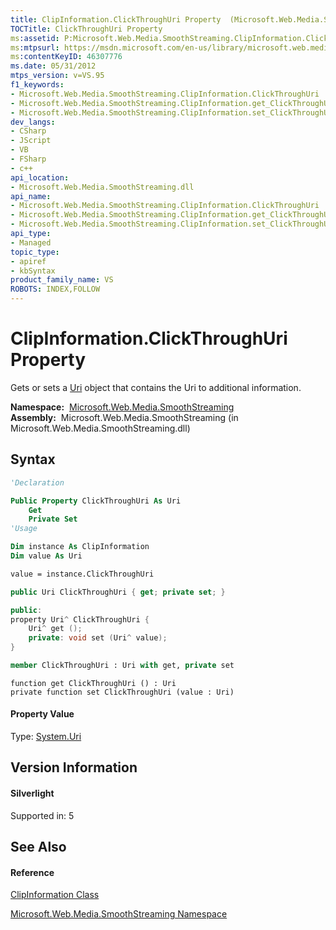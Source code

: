 ```yaml
---
title: ClipInformation.ClickThroughUri Property  (Microsoft.Web.Media.SmoothStreaming)
TOCTitle: ClickThroughUri Property
ms:assetid: P:Microsoft.Web.Media.SmoothStreaming.ClipInformation.ClickThroughUri
ms:mtpsurl: https://msdn.microsoft.com/en-us/library/microsoft.web.media.smoothstreaming.clipinformation.clickthroughuri(v=VS.95)
ms:contentKeyID: 46307776
ms.date: 05/31/2012
mtps_version: v=VS.95
f1_keywords:
- Microsoft.Web.Media.SmoothStreaming.ClipInformation.ClickThroughUri
- Microsoft.Web.Media.SmoothStreaming.ClipInformation.get_ClickThroughUri
- Microsoft.Web.Media.SmoothStreaming.ClipInformation.set_ClickThroughUri
dev_langs:
- CSharp
- JScript
- VB
- FSharp
- c++
api_location:
- Microsoft.Web.Media.SmoothStreaming.dll
api_name:
- Microsoft.Web.Media.SmoothStreaming.ClipInformation.ClickThroughUri
- Microsoft.Web.Media.SmoothStreaming.ClipInformation.get_ClickThroughUri
- Microsoft.Web.Media.SmoothStreaming.ClipInformation.set_ClickThroughUri
api_type:
- Managed
topic_type:
- apiref
- kbSyntax
product_family_name: VS
ROBOTS: INDEX,FOLLOW
---
```


# ClipInformation.ClickThroughUri Property

Gets or sets a [Uri](https://msdn.microsoft.com/en-us/library/txt7706a\(v=vs.95\)) object that contains the Uri to additional information.

**Namespace:**  [Microsoft.Web.Media.SmoothStreaming](microsoft-web-media-smoothstreaming-namespace_1.md)  
**Assembly:**  Microsoft.Web.Media.SmoothStreaming (in Microsoft.Web.Media.SmoothStreaming.dll)

## Syntax

``` vb
'Declaration

Public Property ClickThroughUri As Uri
    Get
    Private Set
'Usage

Dim instance As ClipInformation
Dim value As Uri

value = instance.ClickThroughUri
```

``` csharp
public Uri ClickThroughUri { get; private set; }
```

``` c++
public:
property Uri^ ClickThroughUri {
    Uri^ get ();
    private: void set (Uri^ value);
}
```

``` fsharp
member ClickThroughUri : Uri with get, private set
```

``` jscript
function get ClickThroughUri () : Uri
private function set ClickThroughUri (value : Uri)
```

#### Property Value

Type: [System.Uri](https://msdn.microsoft.com/en-us/library/txt7706a\(v=vs.95\))  

## Version Information

#### Silverlight

Supported in: 5  

## See Also

#### Reference

[ClipInformation Class](clipinformation-class-microsoft-web-media-smoothstreaming_1.md)

[Microsoft.Web.Media.SmoothStreaming Namespace](microsoft-web-media-smoothstreaming-namespace_1.md)


